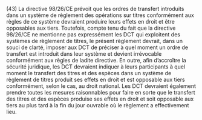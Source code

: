 (43) La directive 98/26/CE prévoit que les ordres de transfert introduits dans un système de règlement des opérations sur titres conformément aux règles de ce système devraient produire leurs effets en droit et être opposables aux tiers. Toutefois, compte tenu du fait que la directive 98/26/CE ne mentionne pas expressément les DCT qui exploitent des systèmes de règlement de titres, le présent règlement devrait, dans un souci de clarté, imposer aux DCT de préciser à quel moment un ordre de transfert est introduit dans leur système et devient irrévocable conformément aux règles de ladite directive. En outre, afin d’accroître la sécurité juridique, les DCT devraient indiquer à leurs participants à quel moment le transfert des titres et des espèces dans un système de règlement de titres produit ses effets en droit et est opposable aux tiers conformément, selon le cas, au droit national. Les DCT devraient également prendre toutes les mesures raisonnables pour faire en sorte que le transfert des titres et des espèces produise ses effets en droit et soit opposable aux tiers au plus tard à la fin du jour ouvrable où le règlement a effectivement lieu.